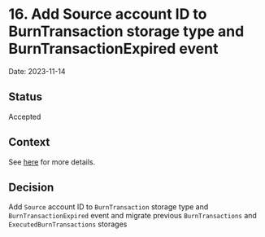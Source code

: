# 16. Add Source account ID to BurnTransaction storage type and BurnTransactionExpired event

Date: 2023-11-14

## Status

Accepted

## Context

See [here](https://github.com/threefoldtech/tfchain/issues/883) for more details.

## Decision

Add `Source` account ID to `BurnTransaction` storage type and `BurnTransactionExpired` event and migrate previous `BurnTransactions` and `ExecutedBurnTransactions` storages
